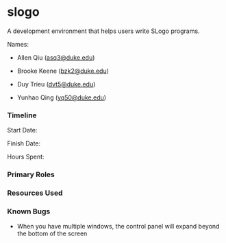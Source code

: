 # slogo

A development environment that helps users write SLogo programs.

Names:
* Allen Qiu (asq3@duke.edu)

* Brooke Keene (bzk2@duke.edu)

* Duy Trieu (dvt5@duke.edu)

* Yunhao Qing (yq50@duke.edu)

### Timeline

Start Date:

Finish Date: 

Hours Spent:

### Primary Roles



### Resources Used

### Known Bugs
* When you have multiple windows, the control panel will expand beyond the bottom of the screen